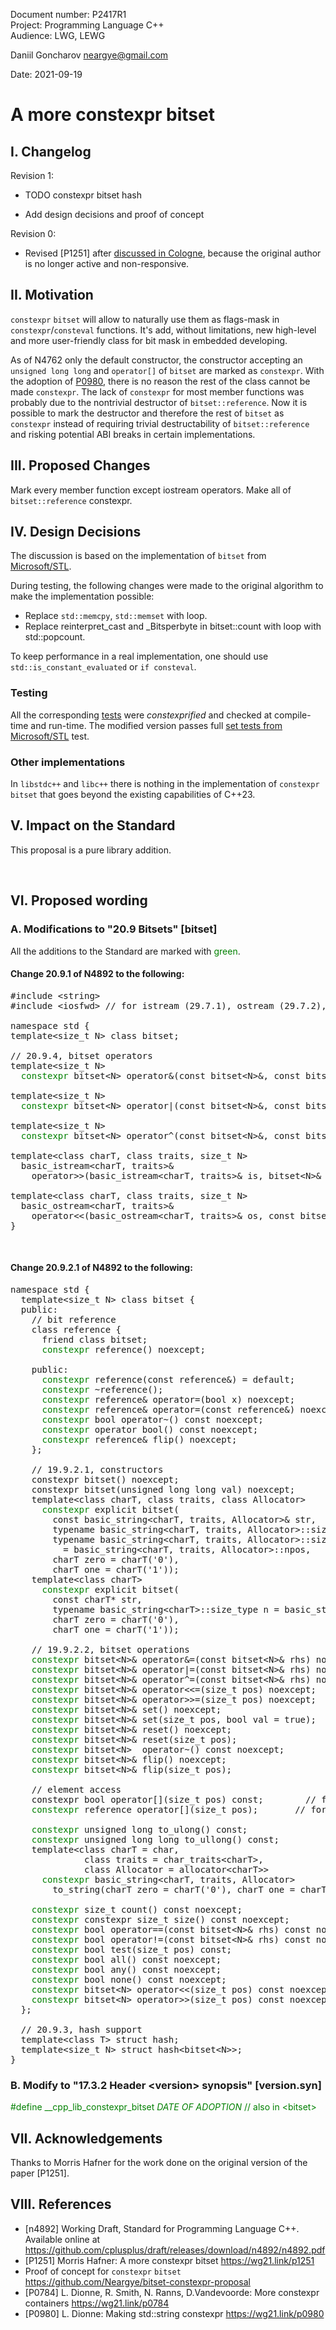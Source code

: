 <style>
table, th, td {
  border: 1px solid black;
  border-collapse: collapse;
  text-align: left;
  padding: 10px;
  border-spacing: 0px;
}
</style>
Document number: P2417R1  
Project: Programming Language C++  
Audience: LWG, LEWG  

Daniil Goncharov <neargye@gmail.com>

Date: 2021-09-19

# A more constexpr bitset

## I. Changelog

Revision 1:

* TODO constexpr bitset hash

* Add design decisions and proof of concept

Revision 0:

* Revised [P1251] after [discussed in Cologne](https://github.com/cplusplus/papers/issues/58#issuecomment-513194409), because the original author is no longer active and non-responsive.

## II. Motivation

`constexpr` `bitset` will allow to naturally use them as flags-mask in `constexpr`/`consteval` functions. It's add, without limitations, new high-level and more user-friendly class for bit mask in embedded developing.

As of N4762 only the default constructor, the constructor accepting an `unsigned long long` and `operator[]` of `bitset` are marked as `constexpr`. With the adoption of [P0980](https://wg21.link/p0980), there is no reason the rest of the class cannot be made `constexpr`.
The lack of `constexpr` for most member functions was probably due to the nontrivial destructor of `bitset::reference`. Now it is possible to mark the destructor and therefore the rest of `bitset` as `constexpr` instead of requiring trivial destructability of `bitset::reference` and risking potential ABI breaks in certain implementations.

## III. Proposed Changes

Mark every member function except iostream operators. Make all of `bitset::reference` constexpr.

## IV. Design Decisions

The discussion is based on the implementation of `bitset` from [Microsoft/STL](https://github.com/microsoft/STL).

During testing, the following changes were made to the original algorithm to make the implementation possible:

* Replace `std::memcpy`, `std::memset` with loop.
* Replace reinterpret_cast and _Bitsperbyte in bitset::count with loop with std::popcount.

To keep performance in a real implementation, one should use `std::is_constant_evaluated` or `if consteval`.

### Testing

All the corresponding [tests](https://github.com/Neargye/bitset-constexpr-proposal/tree/master/test) were *constexprified* and checked at compile-time and run-time.
The modified version passes full [set tests from Microsoft/STL](https://github.com/microsoft/STL/blob/main/tests/tr1/tests/bitset/test.cpp) test.

### Other implementations

In `libstdc++` and `libc++` there is nothing in the implementation of `constexpr` `bitset` that goes beyond the existing capabilities of C++23.

## V. Impact on the Standard

This proposal is a pure library addition.

<div style="page-break-after: always; visibility: hidden">
\pagebreak
</div>

## VI. Proposed wording

### A. Modifications to "20.9 Bitsets" [bitset]

All the additions to the Standard are marked with <font color='green'>green</font>.

#### Change 20.9.1 of N4892 to the following:

<pre>
#include &lt;string&gt;
#include &lt;iosfwd&gt; // for istream (29.7.1), ostream (29.7.2), see 29.3.1

namespace std {
template&lt;size_t N&gt; class bitset;

// 20.9.4, bitset operators
template&lt;size_t N&gt;
  <font color='green'>constexpr</font> bitset&lt;N&gt; operator&(const bitset&lt;N&gt;&, const bitset&lt;N&gt;&) noexcept;

template&lt;size_t N&gt;
  <font color='green'>constexpr</font> bitset&lt;N&gt; operator|(const bitset&lt;N&gt;&, const bitset&lt;N&gt;&) noexcept;

template&lt;size_t N&gt;
  <font color='green'>constexpr</font> bitset&lt;N&gt; operator^(const bitset&lt;N&gt;&, const bitset&lt;N&gt;&) noexcept;

template&lt;class charT, class traits, size_t N&gt;  
  basic_istream&lt;charT, traits&gt;&
    operator&gt;&gt;(basic_istream&lt;charT, traits&gt;& is, bitset&lt;N&gt;& x);

template&lt;class charT, class traits, size_t N&gt;  
  basic_ostream&lt;charT, traits&gt;&
    operator&lt;&lt;(basic_ostream&lt;charT, traits&gt;& os, const bitset&lt;N&gt;& x);
}
</pre>

<div style="page-break-after: always; visibility: hidden">
\pagebreak
</div>

#### Change 20.9.2.1 of N4892 to the following:

<pre>
namespace std {
  template&lt;size_t N&gt; class bitset {
  public:
    // bit reference
    class reference {
      friend class bitset;
      <font color='green'>constexpr</font> reference() noexcept;

    public:
      <font color='green'>constexpr</font> reference(const reference&) = default;
      <font color='green'>constexpr</font> ~reference();
      <font color='green'>constexpr</font> reference& operator=(bool x) noexcept;            // for b[i] = x;
      <font color='green'>constexpr</font> reference& operator=(const reference&) noexcept;  // for b[i] = b[j];
      <font color='green'>constexpr</font> bool operator~() const noexcept;                  // flips the bit
      <font color='green'>constexpr</font> operator bool() const noexcept;                   // for x = b[i];
      <font color='green'>constexpr</font> reference& flip() noexcept;                       // for b[i].flip();
    };

    // 19.9.2.1, constructors
    constexpr bitset() noexcept;
    constexpr bitset(unsigned long long val) noexcept;
    template&lt;class charT, class traits, class Allocator&gt;
      <font color='green'>constexpr</font> explicit bitset(
        const basic_string&lt;charT, traits, Allocator&gt;& str,
        typename basic_string&lt;charT, traits, Allocator&gt;::size_type pos = 0,
        typename basic_string&lt;charT, traits, Allocator&gt;::size_type n
          = basic_string&lt;charT, traits, Allocator&gt;::npos,
        charT zero = charT('0'),
        charT one = charT('1'));
    template&lt;class charT&gt;
      <font color='green'>constexpr</font> explicit bitset(
        const charT* str,
        typename basic_string&lt;charT&gt;::size_type n = basic_string&lt;charT&gt;::npos,
        charT zero = charT('0'),
        charT one = charT('1'));

    // 19.9.2.2, bitset operations
    <font color='green'>constexpr</font> bitset&lt;N&gt;& operator&=(const bitset&lt;N&gt;& rhs) noexcept;
    <font color='green'>constexpr</font> bitset&lt;N&gt;& operator|=(const bitset&lt;N&gt;& rhs) noexcept;
    <font color='green'>constexpr</font> bitset&lt;N&gt;& operator^=(const bitset&lt;N&gt;& rhs) noexcept;
    <font color='green'>constexpr</font> bitset&lt;N&gt;& operator&lt;&lt;=(size_t pos) noexcept;
    <font color='green'>constexpr</font> bitset&lt;N&gt;& operator&gt;&gt;=(size_t pos) noexcept;
    <font color='green'>constexpr</font> bitset&lt;N&gt;& set() noexcept;
    <font color='green'>constexpr</font> bitset&lt;N&gt;& set(size_t pos, bool val = true);
    <font color='green'>constexpr</font> bitset&lt;N&gt;& reset() noexcept;
    <font color='green'>constexpr</font> bitset&lt;N&gt;& reset(size_t pos);
    <font color='green'>constexpr</font> bitset&lt;N&gt;  operator~() const noexcept;
    <font color='green'>constexpr</font> bitset&lt;N&gt;& flip() noexcept;
    <font color='green'>constexpr</font> bitset&lt;N&gt;& flip(size_t pos);

    // element access
    constexpr bool operator[](size_t pos) const;        // for b[i];
    <font color='green'>constexpr</font> reference operator[](size_t pos);       // for b[i];

    <font color='green'>constexpr</font> unsigned long to_ulong() const;
    <font color='green'>constexpr</font> unsigned long long to_ullong() const;
    template&lt;class charT = char,
              class traits = char_traits&lt;charT&gt;,
              class Allocator = allocator&lt;charT&gt;&gt;
      <font color='green'>constexpr</font> basic_string&lt;charT, traits, Allocator&gt;
        to_string(charT zero = charT('0'), charT one = charT('1')) const;

    <font color='green'>constexpr</font> size_t count() const noexcept;
    <font color='green'>constexpr</font> constexpr size_t size() const noexcept;
    <font color='green'>constexpr</font> bool operator==(const bitset&lt;N&gt;& rhs) const noexcept;
    <font color='green'>constexpr</font> bool operator!=(const bitset&lt;N&gt;& rhs) const noexcept;
    <font color='green'>constexpr</font> bool test(size_t pos) const;
    <font color='green'>constexpr</font> bool all() const noexcept;
    <font color='green'>constexpr</font> bool any() const noexcept;
    <font color='green'>constexpr</font> bool none() const noexcept;
    <font color='green'>constexpr</font> bitset&lt;N&gt; operator&lt;&lt;(size_t pos) const noexcept;
    <font color='green'>constexpr</font> bitset&lt;N&gt; operator&gt;&gt;(size_t pos) const noexcept;
  };

  // 20.9.3, hash support
  template&lt;class T&gt; struct hash;
  template&lt;size_t N&gt; struct hash&lt;bitset&lt;N&gt;&gt;;
}
</pre>

### B. Modify to "17.3.2 Header \<version> synopsis" [version.syn]

<font color='green'>#define __cpp_lib_constexpr_bitset _DATE OF ADOPTION_ // also in \<bitset> </font>

## VII. Acknowledgements

Thanks to Morris Hafner for the work done on the original version of the paper [P1251].

## VIII. References

* [n4892] Working Draft, Standard for Programming Language C++. Available online at <https://github.com/cplusplus/draft/releases/download/n4892/n4892.pdf>
* [P1251] Morris Hafner: A more constexpr bitset <https://wg21.link/p1251>
* Proof of concept for `constexpr` `bitset` <https://github.com/Neargye/bitset-constexpr-proposal>
* [P0784] L. Dionne, R. Smith, N. Ranns, D.Vandevoorde: More constexpr containers <https://wg21.link/p0784>
* [P0980] L. Dionne: Making std::string constexpr <https://wg21.link/p0980>
